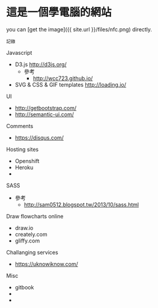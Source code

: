# 這是一個學電腦的網站

you can [get the image]({{ site.url }}/files/nfc.png) directly.

```
記錄
```

Javascript
* D3.js http://d3js.org/
  * 參考 
    * http://wcc723.github.io/
* SVG & CSS & GIF templates http://loading.io/

UI
* http://getbootstrap.com/
* http://semantic-ui.com/

Comments
* https://disqus.com/

Hosting sites
* Openshift
* Heroku
* 

SASS
* 參考
  * http://sam0512.blogspot.tw/2013/10/sass.html

Draw flowcharts online
* draw.io
* creately.com
* gliffy.com

Challanging services
* https://uknowiknow.com/

Misc
* gitbook
*
*

